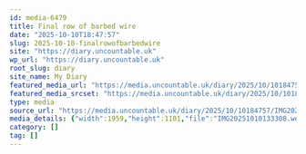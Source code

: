 ```yaml
---
id: media-6479
title: Final row of barbed wire
date: "2025-10-10T18:47:57"
slug: 2025-10-10-finalrowofbarbedwire
site: "https://diary.uncountable.uk"
wp_url: "https://diary.uncountable.uk"
root_slug: diary
site_name: My Diary
featured_media_url: "https://media.uncountable.uk/diary/2025/10/10184757/IMG20251010133308.webp"
featured_media_srcset: "https://media.uncountable.uk/diary/2025/10/10184757/IMG20251010133308-300x169.webp 300w, https://media.uncountable.uk/diary/2025/10/10184757/IMG20251010133308-1024x576.webp 1024w, https://media.uncountable.uk/diary/2025/10/10184757/IMG20251010133308-150x150.webp 150w, https://media.uncountable.uk/diary/2025/10/10184757/IMG20251010133308-640x360.webp 640w, https://media.uncountable.uk/diary/2025/10/10184757/IMG20251010133308.webp 1959w"
type: media
source_url: "https://media.uncountable.uk/diary/2025/10/10184757/IMG20251010133308.webp"
media_details: {"width":1959,"height":1101,"file":"IMG20251010133308.webp","filesize":178528,"sizes":{"medium":{"file":"IMG20251010133308-300x169.webp","width":300,"height":169,"filesize":20292,"mime_type":"image/webp","source_url":"https://media.uncountable.uk/diary/2025/10/10184757/IMG20251010133308-300x169.webp"},"large":{"file":"IMG20251010133308-1024x576.webp","width":1024,"height":576,"filesize":157240,"mime_type":"image/webp","source_url":"https://media.uncountable.uk/diary/2025/10/10184757/IMG20251010133308-1024x576.webp"},"thumbnail":{"file":"IMG20251010133308-150x150.webp","width":150,"height":150,"filesize":12618,"mime_type":"image/webp","source_url":"https://media.uncountable.uk/diary/2025/10/10184757/IMG20251010133308-150x150.webp"},"mobwidth":{"file":"IMG20251010133308-640x360.webp","width":640,"height":360,"filesize":72504,"mime_type":"image/webp","source_url":"https://media.uncountable.uk/diary/2025/10/10184757/IMG20251010133308-640x360.webp"},"full":{"file":"IMG20251010133308.webp","width":1959,"height":1101,"mime_type":"image/webp","source_url":"https://media.uncountable.uk/diary/2025/10/10184757/IMG20251010133308.webp"}},"image_meta":{"aperture":"0","credit":"","camera":"","caption":"","created_timestamp":"0","copyright":"","focal_length":"0","iso":"0","shutter_speed":"0","title":"","orientation":"0","keywords":[]}}
category: []
tag: []
---
```


